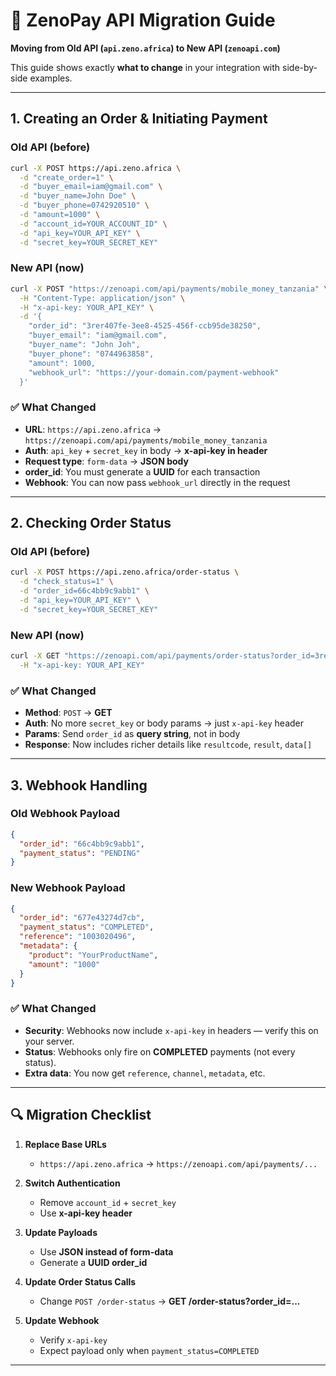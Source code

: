 # 🔄 ZenoPay API Migration Guide

**Moving from Old API (`api.zeno.africa`) to New API (`zenoapi.com`)**

This guide shows exactly **what to change** in your integration with side-by-side examples.

---

## 1. Creating an Order & Initiating Payment

### Old API (before)

```bash
curl -X POST https://api.zeno.africa \
  -d "create_order=1" \
  -d "buyer_email=iam@gmail.com" \
  -d "buyer_name=John Doe" \
  -d "buyer_phone=0742920510" \
  -d "amount=1000" \
  -d "account_id=YOUR_ACCOUNT_ID" \
  -d "api_key=YOUR_API_KEY" \
  -d "secret_key=YOUR_SECRET_KEY"
```

### New API (now)

```bash
curl -X POST "https://zenoapi.com/api/payments/mobile_money_tanzania" \
  -H "Content-Type: application/json" \
  -H "x-api-key: YOUR_API_KEY" \
  -d '{
    "order_id": "3rer407fe-3ee8-4525-456f-ccb95de38250",
    "buyer_email": "iam@gmail.com",
    "buyer_name": "John Joh",
    "buyer_phone": "0744963858",
    "amount": 1000,
    "webhook_url": "https://your-domain.com/payment-webhook"
  }'
```

### ✅ What Changed

* **URL**: `https://api.zeno.africa` → `https://zenoapi.com/api/payments/mobile_money_tanzania`
* **Auth**: `api_key` + `secret_key` in body → **x-api-key in header**
* **Request type**: `form-data` → **JSON body**
* **order\_id**: You must generate a **UUID** for each transaction
* **Webhook**: You can now pass `webhook_url` directly in the request

---

## 2. Checking Order Status

### Old API (before)

```bash
curl -X POST https://api.zeno.africa/order-status \
  -d "check_status=1" \
  -d "order_id=66c4bb9c9abb1" \
  -d "api_key=YOUR_API_KEY" \
  -d "secret_key=YOUR_SECRET_KEY"
```

### New API (now)

```bash
curl -X GET "https://zenoapi.com/api/payments/order-status?order_id=3rer407fe-3ee8-4525-456f-ccb95de38250" \
  -H "x-api-key: YOUR_API_KEY"
```

### ✅ What Changed

* **Method**: `POST` → **GET**
* **Auth**: No more `secret_key` or body params → just `x-api-key` header
* **Params**: Send `order_id` as **query string**, not in body
* **Response**: Now includes richer details like `resultcode`, `result`, `data[]`

---

## 3. Webhook Handling

### Old Webhook Payload

```json
{
  "order_id": "66c4bb9c9abb1",
  "payment_status": "PENDING"
}
```

### New Webhook Payload

```json
{
  "order_id": "677e43274d7cb",
  "payment_status": "COMPLETED",
  "reference": "1003020496",
  "metadata": {
    "product": "YourProductName",
    "amount": "1000"
  }
}
```

### ✅ What Changed

* **Security**: Webhooks now include `x-api-key` in headers — verify this on your server.
* **Status**: Webhooks only fire on **COMPLETED** payments (not every status).
* **Extra data**: You now get `reference`, `channel`, `metadata`, etc.

---

## 🔍 Migration Checklist

1. **Replace Base URLs**

   * `https://api.zeno.africa` → `https://zenoapi.com/api/payments/...`

2. **Switch Authentication**

   * Remove `account_id` + `secret_key`
   * Use **x-api-key header**

3. **Update Payloads**

   * Use **JSON instead of form-data**
   * Generate a **UUID order\_id**

4. **Update Order Status Calls**

   * Change `POST /order-status` → **GET /order-status?order\_id=...**

5. **Update Webhook**

   * Verify `x-api-key`
   * Expect payload only when `payment_status=COMPLETED`

---
